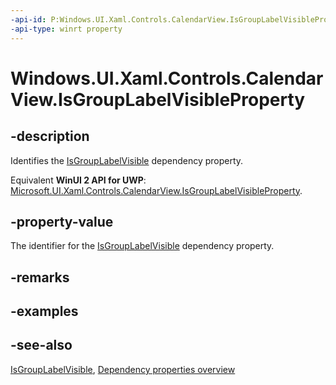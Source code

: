 ```yaml
---
-api-id: P:Windows.UI.Xaml.Controls.CalendarView.IsGroupLabelVisibleProperty
-api-type: winrt property
---
```


<!-- Property syntax
public Windows.UI.Xaml.DependencyProperty IsGroupLabelVisibleProperty { get; }
-->

# Windows.UI.Xaml.Controls.CalendarView.IsGroupLabelVisibleProperty

## -description
Identifies the [IsGroupLabelVisible](calendarview_isgrouplabelvisible.md) dependency property.

Equivalent **WinUI 2 API for UWP**: [Microsoft.UI.Xaml.Controls.CalendarView.IsGroupLabelVisibleProperty](/windows/winui/api/microsoft.ui.xaml.controls.calendarview.isgrouplabelvisibleproperty).

## -property-value
The identifier for the [IsGroupLabelVisible](calendarview_isgrouplabelvisible.md) dependency property.

## -remarks

## -examples

## -see-also
[IsGroupLabelVisible](calendarview_isgrouplabelvisible.md), [Dependency properties overview](/windows/uwp/xaml-platform/dependency-properties-overview)
